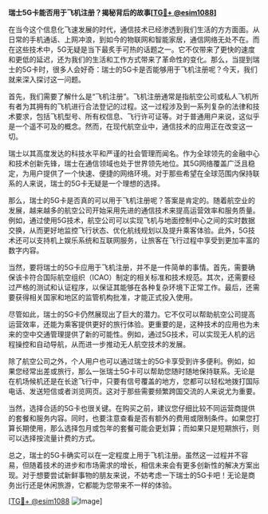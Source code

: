 **瑞士5G卡能否用于飞机注册？揭秘背后的故事[[TG💪+ @esim1088](https://t.me/s/esim1088)]**

在当今这个信息化飞速发展的时代，通信技术已经渗透到我们生活的方方面面。从日常的手机通话、上网冲浪，到如今的物联网和智能家居，通信网络无处不在。而在这些技术中，5G无疑是当下最炙手可热的话题之一。它不仅带来了更快的速度和更低的延迟，还为我们的生活和工作方式带来了革命性的变化。那么，当提到瑞士的5G卡时，很多人会好奇：瑞士的5G卡是否能够用于飞机注册呢？今天，我们就来深入探讨这一问题。

首先，我们需要了解什么是“飞机注册”。飞机注册通常是指航空公司或私人飞机所有者为其拥有的飞机进行合法登记的过程。这一过程涉及到一系列复杂的法律和技术要求，包括飞机型号、所有权信息、飞行许可证等。对于普通用户来说，这似乎是一个遥不可及的概念。然而，在现代航空业中，通信技术的应用正在改变这一切。

瑞士以其高度发达的科技水平和严谨的社会管理而闻名。作为全球领先的金融中心和技术创新先锋，瑞士在通信领域也处于世界领先地位。其5G网络覆盖广泛且稳定，为用户提供了一个快速、便捷的网络环境。对于那些希望在全球范围内保持联系的人来说，瑞士的5G卡无疑是一个理想的选择。

那么，瑞士的5G卡是否真的可以用于飞机注册呢？答案是肯定的。随着航空业的发展，越来越多的航空公司开始采用先进的通信技术来提高运营效率和服务质量。例如，通过使用5G技术，航空公司可以实现飞机与地面控制中心之间的实时数据交换，从而更好地监控飞行状态、优化航线规划以及提升乘客体验。此外，5G技术还可以支持机上娱乐系统和互联网服务，让旅客在飞行过程中享受到更加丰富的数字内容。

当然，要将瑞士的5G卡应用于飞机注册，并不是一件简单的事情。首先，需要确保该卡符合国际航空组织（ICAO）制定的相关标准和技术规范。其次，还需要经过严格的测试和认证程序，以保证其能够在各种复杂环境下正常工作。最后，还需要获得相关国家和地区的监管机构批准，才能正式投入使用。

尽管如此，瑞士的5G卡仍然展现出了巨大的潜力。它不仅可以帮助航空公司提高运营效率，还能为乘客提供更好的旅行体验。更重要的是，这种技术的应用也为未来的空中交通管理提供了新的可能性。例如，通过5G技术，可以实现无人机的远程操控和自动导航，从而进一步推动无人航空技术的发展。

除了航空公司之外，个人用户也可以通过瑞士的5G卡享受到许多便利。例如，如果您经常出差或旅行，那么一张瑞士5G卡可以帮助您随时随地保持联系。无论是在机场候机还是在长途飞行中，只要有信号覆盖的地方，您都可以轻松地拨打国际电话、发送短信或者浏览网页。这对于那些需要频繁跨国交流的人来说尤为重要。

当然，选择合适的5G卡也很关键。在购买之前，建议您仔细比较不同运营商提供的套餐和服务内容。同时，也要注意查看是否有额外的费用或限制条件。如果您打算长期使用，那么选择包月或包年的套餐可能会更划算；而如果只是短期旅行，则可以选择按流量计费的方式。

总之，瑞士的5G卡确实可以在一定程度上用于飞机注册。虽然这一过程并不容易，但随着技术的进步和市场需求的增长，相信未来会有更多创新性的解决方案出现。对于想要尝试新鲜事物的朋友来说，不妨考虑一下瑞士的5G卡吧！无论是商务出行还是休闲旅游，它都能为您带来不一样的体验。

[[TG💪+ @esim1088](https://t.me/s/esim1088) ![Image](https://i.postimg.cc/4NQfJmqS/Snipaste-2025-05-13-00-14-12.png)]